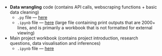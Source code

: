 * **Data wrangling** code (contains API calls, webscraping functions + basic data cleaning)
  *  `.py` file — [here](https://github.com/chanvarma/thinkful-capstones/blob/master/books_to_movies/data_munging.py)
  * `.ipynb` file — [here](https://github.com/chanvarma/thinkful-capstones/blob/master/books_to_movies/data_wrangling.ipynb) (large file containing print outputs that are 2000+ lines, and is primarily a workbook that is not formatted for external viewing)
* Main project workbook (contains project introduction, research questions, data visualisation and inferences)
  * `.ipynb` file — [here](https://github.com/chanvarma/thinkful-capstones/blob/master/books_to_movies/data_viz.ipynb)

